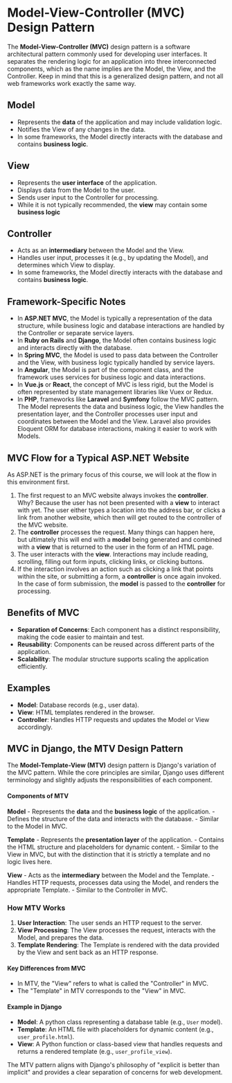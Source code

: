 # Model-View-Controller (MVC) Design Pattern

The **Model-View-Controller (MVC)** design pattern is a software architectural pattern commonly used for developing user interfaces. It separates the rendering logic for an application into three interconnected components, which as the name implies are the Model, the View, and the Controller.  Keep in mind that this is a generalized design pattern, and not all web frameworks work exactly the same way.


## Model
- Represents the **data** of the application and may include validation logic.
- Notifies the View of any changes in the data.
- In some frameworks, the Model directly interacts with the database and contains **business logic**.


## View
- Represents the **user interface** of the application.
- Displays data from the Model to the user.
- Sends user input to the Controller for processing.
- While it is not typically recommended, the **view** may contain some **business logic**

## Controller
- Acts as an **intermediary** between the Model and the View.
- Handles user input, processes it (e.g., by updating the Model), and determines which View to display.
- In some frameworks, the Model directly interacts with the database and contains **business logic**.

## Framework-Specific Notes
- In **ASP.NET MVC**, the Model is typically a representation of the data structure, while business logic and database interactions are handled by the Controller or separate service layers.
- In **Ruby on Rails** and **Django**, the Model often contains business logic and interacts directly with the database.
- In **Spring MVC**, the Model is used to pass data between the Controller and the View, with business logic typically handled by service layers.
- In **Angular**, the Model is part of the component class, and the framework uses services for business logic and data interactions.
- In **Vue.js** or **React**, the concept of MVC is less rigid, but the Model is often represented by state management libraries like Vuex or Redux.
- In **PHP**, frameworks like **Laravel** and **Symfony** follow the MVC pattern. The Model represents the data and business logic, the View handles the presentation layer, and the Controller processes user input and coordinates between the Model and the View. Laravel also provides Eloquent ORM for database interactions, making it easier to work with Models.

## MVC Flow for a Typical ASP.NET Website
As ASP.NET is the primary focus of this course, we will look at the flow in this environment first.
1. The first request to an MVC website always invokes the **controller**.  Why?  Because the user has not been presented with a **view** to interact with yet.  The user either types a location into the address bar, or clicks a link from another website, which then will get routed to the controller of the MVC website.
1. The **controller** processes the request.  Many things can happen here, but ultimately this will end with a **model** being generated and combined with a **view** that is returned to the user in the form of an HTML page.
1. The user interacts with the **view**.  Interactions may include reading, scrolling, filling out form inputs, clicking links, or clicking buttons.
1. If the interaction involves an action such as clicking a link that points within the site, or submitting a form, a **controller** is once again invoked.  In the case of form submission, the **model** is passed to the **controller** for processing.


## Benefits of MVC
- **Separation of Concerns**: Each component has a distinct responsibility, making the code easier to maintain and test.
- **Reusability**: Components can be reused across different parts of the application.
- **Scalability**: The modular structure supports scaling the application efficiently.

## Examples
- **Model**: Database records (e.g., user data).
- **View**: HTML templates rendered in the browser.
- **Controller**: Handles HTTP requests and updates the Model or View accordingly.


## MVC in Django, the MTV Design Pattern

The **Model-Template-View (MTV)** design pattern is Django's variation of the MVC pattern. While the core principles are similar, Django uses different terminology and slightly adjusts the responsibilities of each component.

#### Components of MTV

**Model**
    - Represents the **data** and the **business logic** of the application.
    - Defines the structure of the data and interacts with the database.
    - Similar to the Model in MVC.

**Template**
    - Represents the **presentation layer** of the application.
    - Contains the HTML structure and placeholders for dynamic content.
    - Similar to the View in MVC, but with the distinction that it is strictly a template and no logic lives here.

**View**
    - Acts as the **intermediary** between the Model and the Template.
    - Handles HTTP requests, processes data using the Model, and renders the appropriate Template.
    - Similar to the Controller in MVC.

### How MTV Works
1. **User Interaction**: The user sends an HTTP request to the server.
2. **View Processing**: The View processes the request, interacts with the Model, and prepares the data.
3. **Template Rendering**: The Template is rendered with the data provided by the View and sent back as an HTTP response.

#### Key Differences from MVC
- In MTV, the "View" refers to what is called the "Controller" in MVC.
- The "Template" in MTV corresponds to the "View" in MVC.

#### Example in Django
- **Model**: A python class representing a database table (e.g., `User` model).
- **Template**: An HTML file with placeholders for dynamic content (e.g., `user_profile.html`).
- **View**: A Python function or class-based view that handles requests and returns a rendered template (e.g., `user_profile_view`).

The MTV pattern aligns with Django's philosophy of "explicit is better than implicit" and provides a clear separation of concerns for web development.